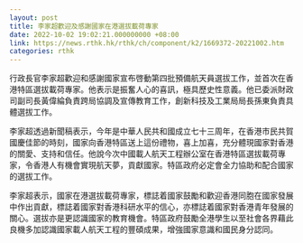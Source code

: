 ```yaml
---
layout: post
title: 李家超歡迎及感謝國家在港選拔載荷專家
date: 2022-10-02 19:02:21.000000000 +08:00
link: https://news.rthk.hk/rthk/ch/component/k2/1669372-20221002.htm
categories: rthk
---
```


行政長官李家超歡迎和感謝國家宣布啓動第四批預備航天員選拔工作，並首次在香港特區選拔載荷專家。他表示是振奮人心的喜訊，極具歷史性意義。他已委派財政司副司長黃偉綸負責跨局協調及宣傳教育工作，創新科技及工業局局長孫東負責具體選拔工作。

李家超透過新聞稿表示，今年是中華人民共和國成立七十三周年，在香港市民共賀國慶佳節的時刻，國家向香港特區送上這份禮物，喜上加喜，充分體現國家對香港的關愛、支持和信任。他說今次中國載人航天工程辦公室在香港特區選拔載荷專家，令香港人有機會實現航天夢，貢獻國家。特區政府必定會全力協助和配合國家的選拔工作。

李家超表示，國家在港選拔載荷專家，標誌着國家鼓勵和歡迎香港同胞在國家發展中作出貢獻，標誌着國家對香港科研水平的信心，亦標誌着國家對香港青年發展的關心。選拔亦是更認識國家的教育機會。特區政府鼓勵全港學生以至社會各界藉此良機多加認識國家載人航天工程的豐碩成果，增強國家意識和國民身分認同。
